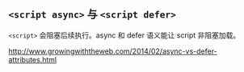 ## `<script async>` 与 `<script defer>`

`<script>` 会阻塞后续执行。async 和 defer 语义能让 script 非阻塞加载。

http://www.growingwiththeweb.com/2014/02/async-vs-defer-attributes.html
